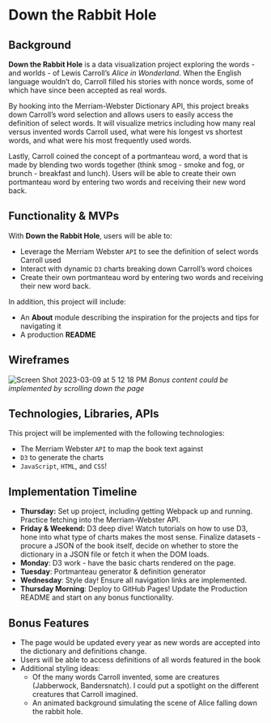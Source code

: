 # Down the Rabbit Hole
## **Background**

**Down the Rabbit Hole** is a data visualization project exploring the words - and worlds - of Lewis Carroll’s *Alice in Wonderland*. When the English language wouldn’t do, Carroll filled his stories with nonce words, some of which have since been accepted as real words. 

By hooking into the Merriam-Webster Dictionary API, this project breaks down Carroll’s word selection and allows users to easily access the definition of select words. It will visualize metrics including how many real versus invented words Carroll used, what were his longest vs shortest words, and what were his most frequently used words.

Lastly, Carroll coined the concept of a portmanteau word, a word that is made by blending two words together (think smog - smoke and fog, or brunch - breakfast and lunch). Users will be able to create their own portmanteau word by entering two words and receiving their new word back.  

## Functionality & MVPs

With ********************Down the Rabbit Hole********************, users will be able to:

- Leverage the Merriam Webster `API` to see the definition of select words Carroll used
- Interact with dynamic `D3` charts breaking down Carroll’s word choices
- Create their own portmanteau word by entering two words and receiving their new word back.

In addition, this project will include:

- An **About** module describing the inspiration for the projects and tips for navigating it
- A production **README**

## Wireframes
![Screen Shot 2023-03-09 at 5 12 18 PM](https://user-images.githubusercontent.com/121882445/224172253-03e64ccc-0d89-4c0c-a126-f7032311fd71.png)
*Bonus content could be implemented by scrolling down the page*

## Technologies, Libraries, APIs

This project will be implemented with the following technologies:

- The Merriam Webster `API` to map the book text against
- `D3` to generate the charts
- `JavaScript`, `HTML`, and `CSS`!

## Implementation Timeline

- **Thursday:** Set up project, including getting Webpack up and running. Practice fetching into the Merriam-Webster API.
- **Friday & Weekend:** D3 deep dive! Watch tutorials on how to use D3, hone into what type of charts makes the most sense. Finalize datasets - procure a JSON of the book itself, decide on whether to store the dictionary in a JSON file or fetch it when the DOM loads.
- **Monday**: D3 work - have the basic charts rendered on the page.
- **Tuesday**: Portmanteau generator & definition generator
- **Wednesday**: Style day! Ensure all navigation links are implemented.
- **Thursday Morning**: Deploy to GitHub Pages! Update the Production README and start on any bonus functionality.

## Bonus Features

- The page would be updated every year as new words are accepted into the dictionary and definitions change.
- Users will be able to access definitions of all words featured in the book
- Additional styling ideas:
    - Of the many words Carroll invented, some are creatures (Jabberwock, Bandersnatch). I could put a spotlight on the different creatures that Carroll imagined.
    - An animated background simulating the scene of Alice falling down the rabbit hole.
